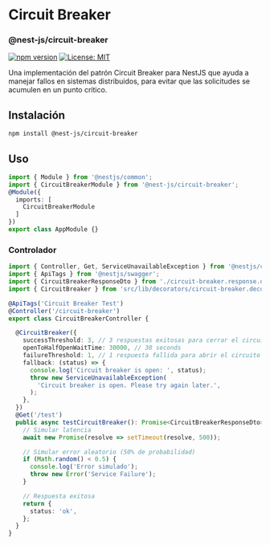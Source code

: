 # Circuit Breaker

### @nest-js/circuit-breaker

[![npm version](https://img.shields.io/npm/v/@nest-js/circuit-breaker.svg)](https://www.npmjs.com/package/@nest-js/circuit-breaker)
[![License: MIT](https://img.shields.io/badge/License-MIT-yellow.svg)](https://opensource.org/licenses/MIT)

Una implementación del patrón Circuit Breaker para NestJS que ayuda a manejar fallos en sistemas distribuidos, para evitar que las solicitudes se acumulen en un punto crítico.

## Instalación

```bash
npm install @nest-js/circuit-breaker
```
## Uso
```typescript
import { Module } from '@nestjs/common';
import { CircuitBreakerModule } from '@nest-js/circuit-breaker';
@Module({
  imports: [
    CircuitBreakerModule
  ]
})
export class AppModule {}
```

### Controlador
```typescript
import { Controller, Get, ServiceUnavailableException } from '@nestjs/common';
import { ApiTags } from '@nestjs/swagger';
import { CircuitBreakerResponseDto } from './circuit-breaker.response.dto';
import { CircuitBreaker } from 'src/lib/decorators/circuit-breaker.decorator';

@ApiTags('Circuit Breaker Test')
@Controller('/circuit-breaker')
export class CircuitBreakerController {

  @CircuitBreaker({
    successThreshold: 3, // 3 respuestas exitosas para cerrar el circuito
    openToHalfOpenWaitTime: 30000, // 30 seconds
    failureThreshold: 1, // 1 respuesta fallida para abrir el circuito
    fallback: (status) => {
      console.log('Circuit breaker is open: ', status);
      throw new ServiceUnavailableException(
        'Circuit breaker is open. Please try again later.',
      );
    },
  })
  @Get('/test')
  public async testCircuitBreaker(): Promise<CircuitBreakerResponseDto> {
    // Simular latencia
    await new Promise(resolve => setTimeout(resolve, 500));

    // Simular error aleatorio (50% de probabilidad)
    if (Math.random() < 0.5) {
      console.log('Error simulado');
      throw new Error('Service Failure');
    }

    // Respuesta exitosa
    return {
      status: 'ok',
    };
  }
}
```